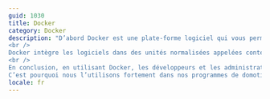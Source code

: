 ```yaml
---
guid: 1030
title: Docker
category: Docker
description: "D’abord Docker est une plate-forme logiciel qui vous permet de concevoir, tester et déployer des applications rapidement.
<br />
Docker intègre les logiciels dans des unités normalisées appelées conteneurs. Qui rassemblent tous les éléments nécessaires à leur fonctionnement. Dont les bibliothèques, les outils système, le code et l’environnement d’exécution. Avec Docker, vous pouvez facilement déployer et dimensionner des applications. Dans n’importe quel environnement, avec l’assurance que votre code s’exécutera correctement.
<br />
En conclusion, en utilisant Docker, les développeurs et les administrateurs disposent d’un moyen fiable et peu coûteux de développer. Mais aussi de livrer et exécuter des applications distribuées à toutes les échelles.<br />
C’est pourquoi nous l’utilisons fortement dans nos programmes de domotique."
locale: fr
---
```

